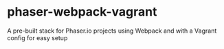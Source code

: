 # phaser-webpack-vagrant
A pre-built stack for Phaser.io projects using Webpack and with a Vagrant config for easy setup
